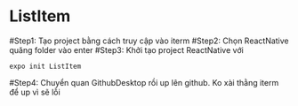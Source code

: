 # ListItem

#Step1: Tạo project bằng cách truy cập vào iterm
#Step2: Chọn ReactNative quăng folder vào enter
#Step3: Khởi tạo project ReactNative với 
```
expo init ListItem
```
#Step4: Chuyển quan GithubDesktop rồi up lên github. Ko xài thằng iterm để up vì sẽ lỗi
